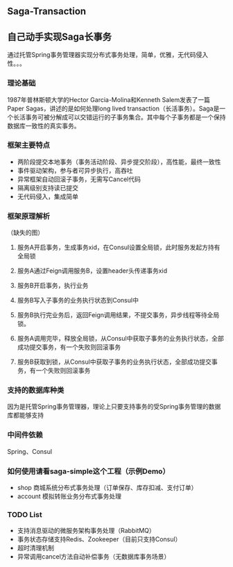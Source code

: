 Saga-Transaction
---
## 自己动手实现Saga长事务

通过托管Spring事务管理器实现分布式事务处理，简单，优雅，无代码侵入性。。。

### 理论基础

1987年普林斯顿大学的Hector Garcia-Molina和Kenneth Salem发表了一篇Paper Sagas，讲述的是如何处理long lived transaction（长活事务）。Saga是一个长活事务可被分解成可以交错运行的子事务集合。其中每个子事务都是一个保持数据库一致性的真实事务。

### 框架主要特点

- 两阶段提交本地事务（事务活动阶段、异步提交阶段），高性能，最终一致性
- 事件驱动架构，参与者可异步执行，高吞吐
- 异常框架自动回滚子事务，无需写Cancel代码
- 隔离级别支持读已提交
- 无代码侵入，集成简单

### 框架原理解析

（缺失的图）

1. 服务A开启事务，生成事务xid，在Consul设置全局锁，此时服务发起方持有全局锁

2. 服务A通过Feign调用服务B，设置header头传递事务xid

3. 服务B开启事务，执行业务

4. 服务B写入子事务的业务执行状态到Consul中

5. 服务B执行完业务后，返回Feign调用结果，不提交事务，异步线程等待全局锁。

6. 服务A调用完毕，释放全局锁，从Consul中获取子事务的业务执行状态，全部成功提交事务，有一个失败则回滚事务

7. 服务B获取到锁，从Consul中获取子事务的业务执行状态，全部成功提交事务，有一个失败则回滚事务


### 支持的数据库种类

因为是托管Spring事务管理器，理论上只要支持事务的受Spring事务管理的数据库都能够支持

### 中间件依赖

Spring、Consul

### 如何使用请看saga-simple这个工程（示例Demo）

- shop 商城系统分布式事务处理（订单保存、库存扣减、支付订单）
- account 模拟转账业务分布式事务处理

### TODO List
- 支持消息驱动的微服务架构事务处理（RabbitMQ）
- 事务状态存储支持Redis、Zookeeper（目前只支持Consul）
- 超时清理机制
- 异常调用cancel方法自动补偿事务（无数据库事务场景）
